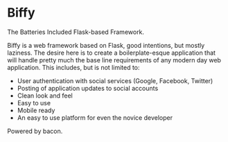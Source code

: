 Biffy
=====

The Batteries Included Flask-based Framework.

Biffy is a web framework based on Flask, good intentions,
but mostly laziness. The desire here is to create a boilerplate-esque
application that will handle pretty much the base line requirements of any
modern day web application. This includes, but is not limited to:

* User authentication with social services (Google, Facebook, Twitter)
* Posting of application updates to social accounts
* Clean look and feel
* Easy to use
* Mobile ready
* An easy to use platform for even the novice developer

Powered by bacon.